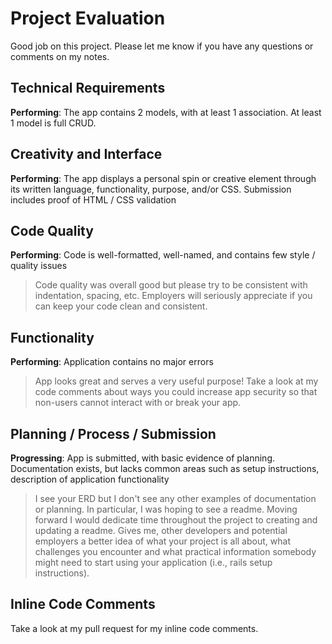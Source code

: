 # Project Evaluation

Good job on this project. Please let me know if you have any questions or comments on my notes.

## Technical Requirements

**Performing**: The app contains 2 models, with at least 1 association. At least 1 model is full CRUD.

## Creativity and Interface

**Performing**: The app displays a personal spin or creative element through its written language, functionality, purpose, and/or CSS. Submission includes proof of HTML / CSS validation

## Code Quality

**Performing**: Code is well-formatted, well-named, and contains few style / quality issues

> Code quality was overall good but please try to be consistent with indentation, spacing, etc. Employers will seriously appreciate if you can keep your code clean and consistent.

## Functionality

**Performing**: Application contains no major errors

> App looks great and serves a very useful purpose! Take a look at my code comments about ways you could increase app security so that non-users cannot interact with or break your app.

## Planning / Process / Submission

**Progressing**: App is submitted, with basic evidence of planning. Documentation exists, but lacks common areas such as setup instructions, description of application functionality

> I see your ERD but I don't see any other examples of documentation or planning. In particular, I was hoping to see a readme. Moving forward I would dedicate time throughout the project to creating and updating a readme. Gives me, other developers and potential employers a better idea of what your project is all about, what challenges you encounter and what practical information somebody might need to start using your application (i.e., rails setup instructions).

## Inline Code Comments

Take a look at my pull request for my inline code comments.
